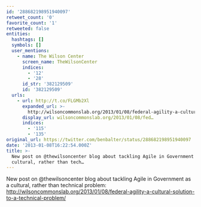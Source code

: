 ```yaml
---
id: '288682198951940097'
retweet_count: '0'
favorite_count: '1'
retweeted: false
entities:
  hashtags: []
  symbols: []
  user_mentions:
    - name: The Wilson Center
      screen_name: TheWilsonCenter
      indices:
        - '12'
        - '28'
      id_str: '382129509'
      id: '382129509'
  urls:
    - url: http://t.co/FLGMb2Xl
      expanded_url: >-
        http://wilsoncommonslab.org/2013/01/08/federal-agility-a-cultural-solution-to-a-technical-problem/
      display_url: wilsoncommonslab.org/2013/01/08/fed…
      indices:
        - '115'
        - '135'
original_url: https://twitter.com/benbalter/status/288682198951940097
date: '2013-01-08T16:22:54.000Z'
title: >-
  New post on @thewilsoncenter blog about tackling Agile in Government as a
  cultural, rather than tech…
---
```


New post on @thewilsoncenter blog about tackling Agile in Government as a cultural, rather than technical problem: http://wilsoncommonslab.org/2013/01/08/federal-agility-a-cultural-solution-to-a-technical-problem/